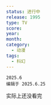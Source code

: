 ```yaml
---
status: 进行中
release: 1995
type: TV
score:
year:
month:
category:
  - 动漫
tags:
  - 科幻
---
```

	2025.6
	编辑于 2025.6.25

实际上还没看完
